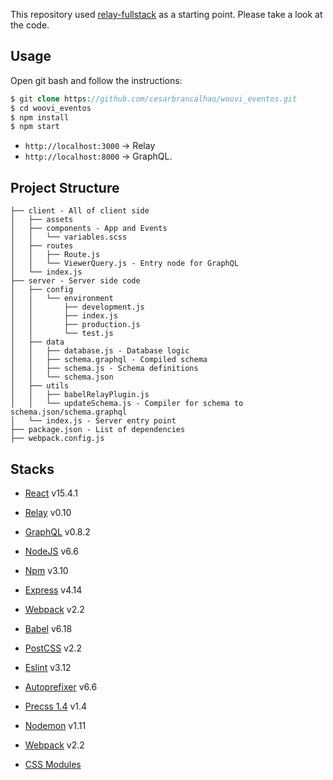 This repository used [relay-fullstack](https://github.com/lvarayut/relay-fullstack) as a starting point. Please take a look at the code.

## Usage

Open git bash and follow the instructions:
```php
$ git clone https://github.com/cesarbrancalhao/woovi_eventos.git
$ cd woovi_eventos
$ npm install
$ npm start
```

- `http://localhost:3000` -> Relay
- `http://localhost:8000` -> GraphQL.

## Project Structure

    ├── client - All of client side
    │   ├── assets
    │   ├── components - App and Events
    │   │   └── variables.scss
    │   ├── routes
    │   │   ├── Route.js
    │   │   └── ViewerQuery.js - Entry node for GraphQL
    │   └── index.js
    ├── server - Server side code
    │   ├── config
    │   │   └── environment
    │   │       ├── development.js
    │   │       ├── index.js
    │   │       ├── production.js
    │   │       └── test.js
    │   ├── data
    │   │   ├── database.js - Database logic
    │   │   ├── schema.graphql - Compiled schema
    │   │   ├── schema.js - Schema definitions
    │   │   └── schema.json
    │   ├── utils
    │   │   ├── babelRelayPlugin.js
    │   │   └── updateSchema.js - Compiler for schema to schema.json/schema.graphql
    │   └── index.js - Server entry point
    ├── package.json - List of dependencies
    ├── webpack.config.js

## Stacks

- [React](https://facebook.github.io/react) v15.4.1

- [Relay](https://facebook.github.io/relay) v0.10

- [GraphQL](https://github.com/facebook/graphql) v0.8.2

- [NodeJS](https://nodejs.org/en) v6.6

- [Npm](https://www.npmjs.com/) v3.10

- [Express](http://expressjs.com/) v4.14

- [Webpack](https://webpack.github.io) v2.2

- [Babel](https://babeljs.io) v6.18

- [PostCSS](http://postcss.org) v2.2

- [Eslint](http://eslint.org) v3.12

- [Autoprefixer](https://github.com/postcss/autoprefixer) v6.6

- [Precss 1.4](https://github.com/jonathantneal/precss) v1.4

- [Nodemon](http://nodemon.io) v1.11

- [Webpack](https://webpack.js.org/) v2.2

- [CSS Modules](https://github.com/css-modules/css-modules)
